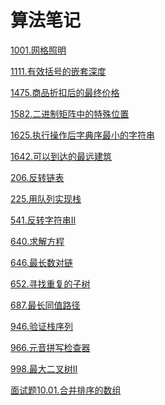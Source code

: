 # 算法笔记
[1001.网格照明](./notes/1001.网格照明.md)
[1111.有效括号的嵌套深度](./notes/1111.有效括号的嵌套深度.md)
[1475.商品折扣后的最终价格](./notes/1475.商品折扣后的最终价格.md)
[1582.二进制矩阵中的特殊位置](./notes/1582.二进制矩阵中的特殊位置.md)
[1625.执行操作后字典序最小的字符串](./notes/1625.执行操作后字典序最小的字符串.md)
[1642.可以到达的最远建筑](./notes/1642.可以到达的最远建筑.md)
[206.反转链表](./notes/206.反转链表.md)
[225.用队列实现栈](./notes/225.用队列实现栈.md)
[541.反转字符串II](./notes/541.反转字符串II.md)
[640.求解方程](./notes/640.求解方程.md)
[646.最长数对链](./notes/646.最长数对链.md)
[652.寻找重复的子树](./notes/652.寻找重复的子树.md)
[687.最长同值路径](./notes/687.最长同值路径.md)
[946.验证栈序列](./notes/946.验证栈序列.md)
[966.元音拼写检查器](./notes/966.元音拼写检查器.md)
[998.最大二叉树II](./notes/998.最大二叉树II.md)
[面试题10.01.合并排序的数组](./notes/面试题10.01.合并排序的数组.md)
